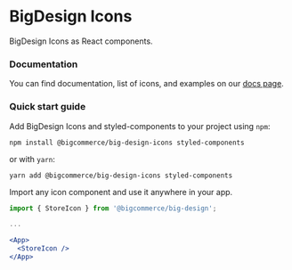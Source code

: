 # BigDesign Icons

BigDesign Icons as React components.

### Documentation

You can find documentation, list of icons, and examples on our [docs page](https://bigcommerce.github.io/big-design).

### Quick start guide

Add BigDesign Icons and styled-components to your project using `npm`:

```
npm install @bigcommerce/big-design-icons styled-components
```

or with `yarn`:

```
yarn add @bigcommerce/big-design-icons styled-components
```

Import any icon component and use it anywhere in your app.

```jsx
import { StoreIcon } from '@bigcommerce/big-design';

...

<App>
  <StoreIcon />
</App>
```

